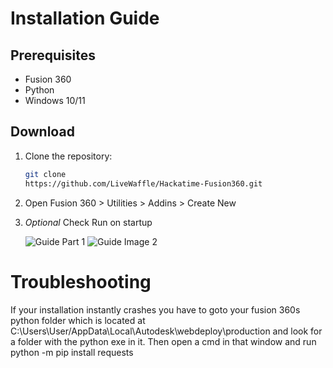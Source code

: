 # Installation Guide

## Prerequisites

- Fusion 360
- Python
- Windows 10/11

## Download

1. Clone the repository:
   ```bash
   git clone 
   https://github.com/LiveWaffle/Hackatime-Fusion360.git

2. Open Fusion 360 > Utilities > Addins > Create New

3. *Optional* Check Run on startup


   ![Guide Part 1](./guidepart1.png)
   ![Guide Image 2](./guideimage2.png)

# Troubleshooting
If your installation instantly crashes you have to goto your fusion 360s python folder which is located at C:\Users\User/AppData\Local\Autodesk\webdeploy\production and look for a folder with the python exe in it. Then open a cmd in that window and run python -m pip install requests
